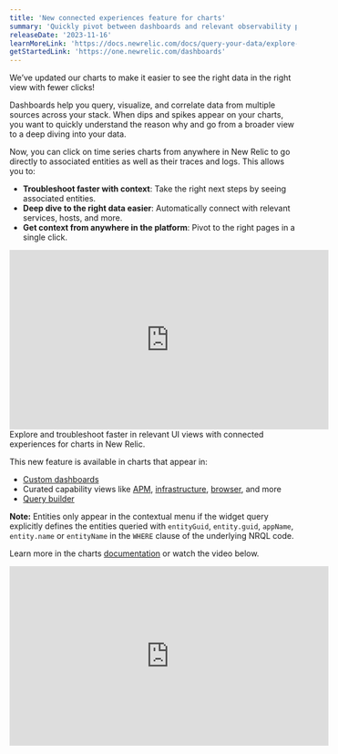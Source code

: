 ```yaml
---
title: 'New connected experiences feature for charts'
summary: 'Quickly pivot between dashboards and relevant observability pages in a click with contextual links'
releaseDate: '2023-11-16'
learnMoreLink: 'https://docs.newrelic.com/docs/query-your-data/explore-query-data/use-charts/chart-types/#widget-linechart' 
getStartedLink: 'https://one.newrelic.com/dashboards'
---
```


We’ve updated our charts to make it easier to see the right data in the right view with fewer clicks!

Dashboards help you query, visualize, and correlate data from multiple sources across your stack. When dips and spikes appear on your charts, you want to quickly understand the reason why and go from a broader view to a deep diving into your data.

Now, you can click on time series charts from anywhere in New Relic to go directly to associated entities as well as their traces and logs. This allows you to:
- **Troubleshoot faster with context**: Take the right next steps by seeing associated entities.
- **Deep dive to the right data easier**:  Automatically connect with relevant services, hosts, and more. 
- **Get context from anywhere in the platform**: Pivot to the right pages in a single click.

<iframe width="560" height="315" src="https://fast.wistia.net/embed/iframe/5jkkp2wbu7" frameborder="0" allow="accelerometer; autoplay; clipboard-write; encrypted-media; gyroscope; picture-in-picture" allowfullscreen></iframe>

<figcaption>Explore and troubleshoot faster in relevant UI views with connected experiences for charts in New Relic. </figcaption>

This new feature is available in charts that appear in:
- [Custom dashboards](http://one.newrelic.com/dashboards)
- Curated capability views like [APM](https://one.newrelic.com/apm), [infrastructure](https://one.newrelic.com/infra), [browser](https://one.newrelic.com/browser), and more
- [Query builder](https://one.newrelic.com/data-exploration)

**Note:** Entities only appear in the contextual menu if the widget query explicitly defines the entities queried with `​​entityGuid`, `entity.guid`, `appName`, `entity.name` or `entityName` in the `WHERE` clause of the underlying NRQL code.

Learn more in the charts [documentation](https://docs.newrelic.com/docs/query-your-data/explore-query-data/dashboards/prebuilt-dashboards) or watch the video below.

<iframe width="560" height="315" src="https://www.youtube.com/embed/EhDQt-2lEuA?si=fc3WNkssXY0OCSBQ" title="YouTube video player" frameborder="0" allow="accelerometer; autoplay; clipboard-write; encrypted-media; gyroscope; picture-in-picture; web-share" allowfullscreen></iframe>

